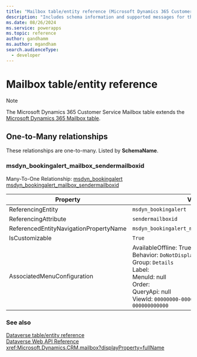 ```yaml
---
title: "Mailbox table/entity reference (Microsoft Dynamics 365 Customer Service)"
description: "Includes schema information and supported messages for the Mailbox table/entity with Microsoft Dynamics 365 Customer Service."
ms.date: 08/26/2024
ms.service: powerapps
ms.topic: reference
author: gandhamm
ms.author: mgandham
search.audienceType: 
  - developer
---
```


# Mailbox table/entity reference



> [!NOTE]
> The Microsoft Dynamics 365 Customer Service Mailbox table extends the [Microsoft Dynamics 365 Mailbox table](/dynamics365/developer/entities/mailbox).




## One-to-Many relationships

These relationships are one-to-many. Listed by **SchemaName**.

### <a name="BKMK_msdyn_bookingalert_mailbox_sendermailboxid"></a> msdyn_bookingalert_mailbox_sendermailboxid

Many-To-One Relationship: [msdyn_bookingalert msdyn_bookingalert_mailbox_sendermailboxid](msdyn_bookingalert.md#BKMK_msdyn_bookingalert_mailbox_sendermailboxid)

|Property|Value|
|---|---|
|ReferencingEntity|`msdyn_bookingalert`|
|ReferencingAttribute|`sendermailboxid`|
|ReferencedEntityNavigationPropertyName|`msdyn_bookingalert_mailbox_sendermailboxid`|
|IsCustomizable|`True`|
|AssociatedMenuConfiguration|AvailableOffline: True<br />Behavior: `DoNotDisplay`<br />Group: `Details`<br />Label: <br />MenuId: null<br />Order: <br />QueryApi: null<br />ViewId: `00000000-0000-0000-0000-000000000000`|



### See also

[Dataverse table/entity reference](../about-entity-reference.md)  
[Dataverse Web API Reference](/power-apps/developer/data-platform/webapi/reference/about)   
<xref:Microsoft.Dynamics.CRM.mailbox?displayProperty=fullName>
